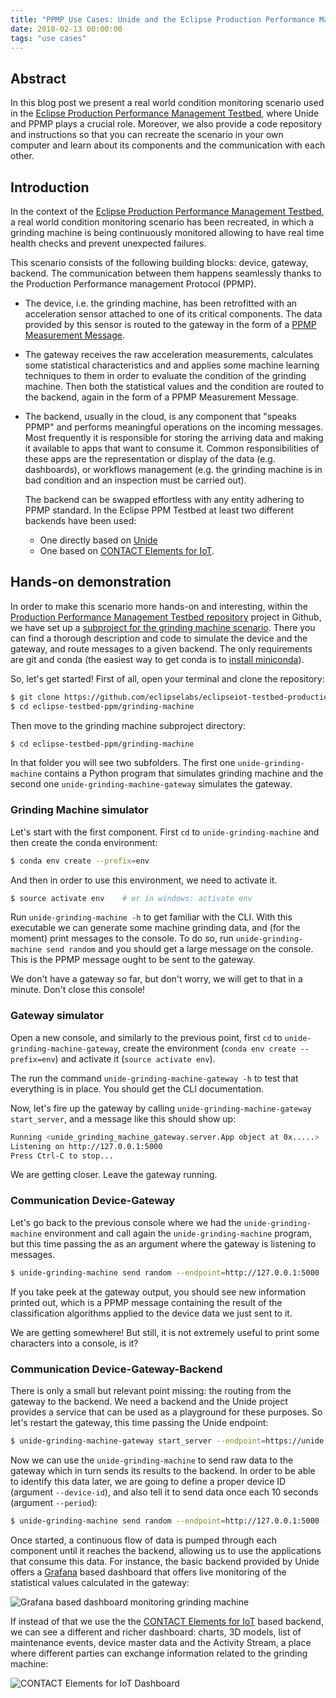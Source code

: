 ```yaml
---
title: "PPMP Use Cases: Unide and the Eclipse Production Performance Management Testbed"
date: 2018-02-13 00:00:00
tags: "use cases"
---
```


## Abstract

In this blog post we present a real world condition monitoring scenario used in
the [Eclipse Production Performance Management Testbed][1], where Unide and
PPMP plays a crucial role. Moreover, we also provide a code repository and
instructions so that you can recreate the scenario in your own computer and
learn about its components and the communication with each other.


## Introduction

In the context of the [Eclipse Production Performance Management Testbed][1], a
real world condition monitoring scenario has been recreated, in which a
grinding machine is being continuously monitored allowing to have real time
health checks and prevent unexpected failures.

This scenario consists of the following building blocks: device, gateway,
backend. The communication between them happens seamlessly thanks to the
Production Performance management Protocol (PPMP). 

- The device, i.e. the grinding machine, has been retrofitted with an
  acceleration sensor attached to one of its critical components. The data
  provided by this sensor is routed to the gateway in the form of a [PPMP
  Measurement Message][2].

- The gateway receives the raw acceleration measurements, calculates some
  statistical characteristics and and applies some machine learning techniques
  to them in order to evaluate the condition of the grinding machine. Then both
  the statistical values and the condition are routed to the backend, again in
  the form of a PPMP Measurement Message.

- The backend, usually in the cloud, is any component that "speaks PPMP" and
  performs meaningful operations on the incoming messages. Most frequently it
  is responsible for storing the arriving data and making it available to apps
  that want to consume it. Common responsibilities of these apps are the
  representation or display of the data (e.g. dashboards), or workflows
  management (e.g. the grinding machine is in bad condition and an inspection
  must be carried out). 
  
  The backend can be swapped effortless with any entity adhering to PPMP standard.
  In the Eclipse PPM Testbed at least two different backends have been used: 
    - One directly based on [Unide][3]
    - One based on [CONTACT Elements for IoT][4].


## Hands-on demonstration

In order to make this scenario more hands-on and interesting, within the
[Production Performance Management Testbed repository][5] project in Github, we
have set up a [subproject for the grinding machine scenario][7]. There you can
find a thorough description and code to simulate the device and the gateway,
and route messages to a given backend. The only requirements are git and conda
(the easiest way to get conda is to [install miniconda][6]).

So, let's get started! First of all, open your terminal and clone the
repository:

```bash
$ git clone https://github.com/eclipselabs/eclipseiot-testbed-productionperformancemanagement eclipse-testbed-ppm
$ cd eclipse-testbed-ppm/grinding-machine
```

Then move to the grinding machine subproject directory:

```bash
$ cd eclipse-testbed-ppm/grinding-machine
```

In that folder you will see two subfolders. The first one
`unide-grinding-machine` contains a Python program that simulates grinding
machine and the second one `unide-grinding-machine-gateway` simulates the
gateway. 


### Grinding Machine simulator

Let's start with the first component. First `cd` to `unide-grinding-machine`
and then create the conda environment:

```bash
$ conda env create --prefix=env
```

And then in order to use this environment, we need to activate it.

```bash
$ source activate env    # or in windows: activate env 
```

Run `unide-grinding-machine -h` to get familiar with the CLI. With this
executable we can generate some machine grinding data, and (for the moment)
print messages to the console. To do so, run `unide-grinding-machine send
random` and you should get a large message on the console. This is the PPMP
message ought to be sent to the gateway.

We don't have a gateway so far, but don't worry, we will get to that in a
minute. Don't close this console!


### Gateway simulator

Open a new console, and similarly to the previous point, first `cd` to
`unide-grinding-machine-gateway`, create the environment (`conda env
create --prefix=env`) and activate it (`source activate env`).

The run the command `unide-grinding-machine-gateway -h` to test that everything
is in place. You should get the CLI documentation. 

Now, let's fire up the gateway by calling `unide-grinding-machine-gateway
start_server`, and a message like this should show up:

```bash
Running <unide_grinding_machine_gateway.server.App object at 0x.....>
Listening on http://127.0.0.1:5000
Press Ctrl-C to stop...
```

We are getting closer. Leave the gateway running.


### Communication Device-Gateway

Let's go back to the previous console where we had the `unide-grinding-machine`
environment and  call again the `unide-grinding-machine` program, but this time
passing the as an argument where the gateway is listening to messages.

```bash
$ unide-grinding-machine send random --endpoint=http://127.0.0.1:5000
```

If you take peek at the gateway output, you should see new information printed
out, which is a PPMP message containing the result of the classification
algorithms applied to the device data we just sent to it. 

We are getting somewhere! But still, it is not extremely useful to print some
characters into a console, is it?


### Communication Device-Gateway-Backend

There is only a small but relevant point missing: the routing from the gateway
to the backend. We need a backend and the Unide project provides a service that
can be used as a playground for these purposes. So let's restart the gateway,
this time passing the Unide endpoint:

```bash
$ unide-grinding-machine-gateway start_server --endpoint=https://unide.eclipse.org/rest/v2
```

Now we can use the `unide-grinding-machine` to send raw data to the gateway
which in turn sends its results to the backend.  In order to be able to
identify this data later, we are going to define a proper device ID (argument
`--device-id`), and also tell it to send data once each 10 seconds (argument
`--period`):

```bash
$ unide-grinding-machine send random --endpoint=http://127.0.0.1:5000 --device-id=IoT-000028--3 --period=10
```

Once started, a continuous flow of data is pumped through each component until
it reaches the backend, allowing us to use the applications that consume this
data. For instance, the basic backend provided by Unide offers a [Grafana][8] based
dashboard that offers live monitoring of the statistical values calculated in the 
gateway:

![Grafana based dashboard monitoring grinding machine][9]

If instead of that we use the the [CONTACT Elements for IoT][4] based backend,
we can see a different and richer dashboard: charts, 3D models, list of
maintenance events, device master data and the Activity Stream, a place where
different parties can exchange information related to the grinding machine:

![CONTACT Elements for IoT Dashboard][10]

[1]: https://iot.eclipse.org/testbeds/production-performance-management/#
[2]: https://www.eclipse.org/unide/specification/measurement-message#messageDetail
[3]: https://github.com/eclipse/unide
[4]: https://www.contact-software.com/en/products/elements-for-iot/
[5]: https://github.com/eclipselabs/eclipseiot-testbed-productionperformancemanagement
[6]: https://conda.io/miniconda.html
[7]: https://github.com/eclipselabs/eclipseiot-testbed-productionperformancemanagement/tree/master/grinding-machine
[8]: https://grafana.com/
[9]: /unide/images/blog/grinding-machine-grafana-dashboard.png
[10]: /unide/images/blog/grinding-machine-ce4iot-dashboard.png

